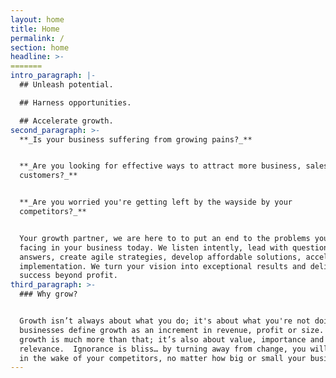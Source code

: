 ```yaml
---
layout: home
title: Home
permalink: /
section: home
headline: >-
=======
intro_paragraph: |-
  ## Unleash potential.

  ## Harness opportunities.

  ## Accelerate growth.
second_paragraph: >-
  **_Is your business suffering from growing pains?_**


  **_Are you looking for effective ways to attract more business, sales,
  customers?_** 


  **_Are you worried you're getting left by the wayside by your
  competitors?_**  


  Your growth partner, we are here to to put an end to the problems you're
  facing in your business today. We listen intently, lead with questions, not
  answers, create agile strategies, develop affordable solutions, accelerate
  implementation. We turn your vision into exceptional results and deliver
  success beyond profit.
third_paragraph: >-
  ### Why grow? 


  Growth isn’t always about what you do; it's about what you're not doing. Most
  businesses define growth as an increment in revenue, profit or size. To us,
  growth is much more than that; it’s also about value, importance and
  relevance.  Ignorance is bliss… by turning away from change, you will be left
  in the wake of your competitors, no matter how big or small your business is.
---
```


